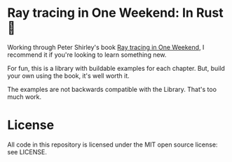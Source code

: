 # Ray tracing in One Weekend: In Rust 💫

Working through Peter Shirley's book
[Ray tracing in One Weekend](http://in1weekend.blogspot.co.uk/2016/01/ray-tracing-in-one-weekend.html),
I recommend it if you're looking to learn something new.

For fun, this is a library with buildable examples for each chapter.  But,
build your own using the book, it's well worth it.

The examples are not backwards compatible with the Library.  That's too much
work.

# License

 All code in this repository is licensed under the MIT open source license: see
 LICENSE.
